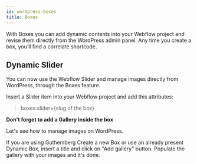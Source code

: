 ```yaml
---
id: wordpress-boxes
title: Boxes
---
```


With Boxes you can add dynamic contents into your Webflow project and revise them directly from the WordPress admin panel. Any time you create a box, you’ll find a correlate shortcode.

## Dynamic Slider
You can now use the Webflow Slider and manage images directly from WordPress, through the Boxes feature.

Insert a Slider item into your Webflow project and add this attributes:

> boxes:slider={slug of the box}

**Don't forget to add a Gallery inside the box**

Let's see how to manage images on WordPress.

If you are using Guthemberg
Create a new Box or use an already present Dynamic Box, insert a title and click on "Add gallery" button. Populate the gallery with your images and it's done.


